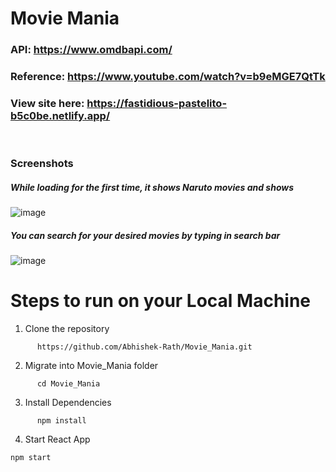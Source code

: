 # Movie Mania

### API: https://www.omdbapi.com/

### Reference: https://www.youtube.com/watch?v=b9eMGE7QtTk

### View site here: https://fastidious-pastelito-b5c0be.netlify.app/
<br>

### Screenshots
##### While loading for the first time, it shows Naruto movies and shows
![image](https://user-images.githubusercontent.com/60350731/165348106-ef90f542-10f9-42cc-b8d5-32a7cc1520ef.png)
<br>
##### You can search for your desired movies by typing in search bar
![image](https://user-images.githubusercontent.com/60350731/165348565-0bacc20d-7b2a-4f5f-b14c-32e95ba22e78.png)


# Steps to run on your Local Machine
1. Clone the repository

```
      https://github.com/Abhishek-Rath/Movie_Mania.git
```

2. Migrate into Movie_Mania folder

```
      cd Movie_Mania
```

3. Install Dependencies

```
      npm install
```

4. Start React App

 ```
 npm start
 ```
